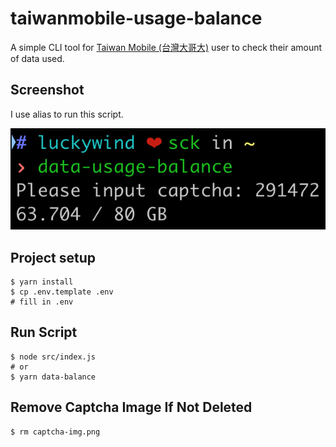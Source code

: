 # taiwanmobile-usage-balance

A simple CLI tool for [Taiwan Mobile (台灣大哥大)](https://www.taiwanmobile.com/index.html) user to check their amount of data used.

## Screenshot
I use alias to run this script.

![a screenshot of script executing result](assets/example.png)

## Project setup
```shell
$ yarn install
$ cp .env.template .env
# fill in .env
```

## Run Script
```shell
$ node src/index.js
# or
$ yarn data-balance
```

## Remove Captcha Image If Not Deleted
```shell
$ rm captcha-img.png
```
